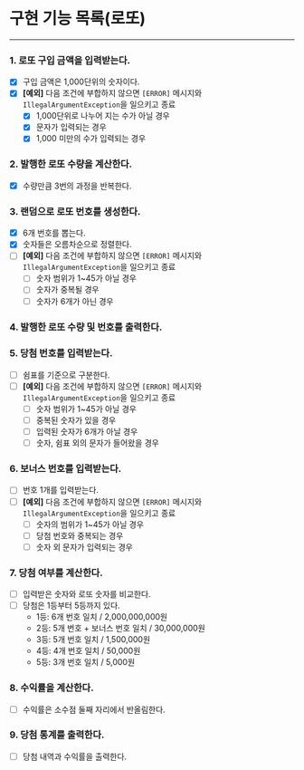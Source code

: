 # 구현 기능 목록(로또)

---

### 1. 로또 구입 금액을 입력받는다.
- [x] 구입 금액은 1,000단위의 숫자이다.
- [x] **[예외]** 다음 조건에 부합하지 않으면 `[ERROR]` 메시지와 `IllegalArgumentException`을 일으키고 종료
  - [x] 1,000단위로 나누어 지는 수가 아닐 경우
  - [x] 문자가 입력되는 경우
  - [x] 1,000 미만의 수가 입력되는 경우

### 2. 발행한 로또 수량을 계산한다.
- [x] 수량만큼 3번의 과정을 반복한다.

### 3. 랜덤으로 로또 번호를 생성한다.
- [x] 6개 번호를 뽑는다.
- [x] 숫자들은 오름차순으로 정렬한다.
- [ ] **[예외]** 다음 조건에 부합하지 않으면 `[ERROR]` 메시지와 `IllegalArgumentException`을 일으키고 종료
  - [ ] 숫자 범위가 1~45가 아닐 경우
  - [ ] 숫자가 중복될 경우
  - [ ] 숫자가 6개가 아닌 경우

### 4. 발행한 로또 수량 및 번호를 출력한다. 

### 5. 당첨 번호를 입력받는다.
- [ ] 쉼표를 기준으로 구분한다.
- [ ] **[예외]** 다음 조건에 부합하지 않으면 `[ERROR]` 메시지와 `IllegalArgumentException`을 일으키고 종료
  - [ ] 숫자 범위가 1~45가 아닐 경우
  - [ ] 중복된 숫자가 있을 경우
  - [ ] 입력된 숫자가 6개가 아닐 경우
  - [ ] 숫자, 쉼표 외의 문자가 들어왔을 경우

### 6. 보너스 번호를 입력받는다.
- [ ] 번호 1개를 입력받는다.
- [ ] **[예외]** 다음 조건에 부합하지 않으면 `[ERROR]` 메시지와 `IllegalArgumentException`을 일으키고 종료
  - [ ] 숫자의 범위가 1~45가 아닐 경우
  - [ ] 당첨 번호와 중복되는 경우
  - [ ] 숫자 외 문자가 입력되는 경우

### 7. 당첨 여부를 계산한다.
- [ ] 입력받은 숫자와 로또 숫자를 비교한다.
- [ ] 당첨은 1등부터 5등까지 있다.
    - 1등: 6개 번호 일치 / 2,000,000,000원
    - 2등: 5개 번호 + 보너스 번호 일치 / 30,000,000원
    - 3등: 5개 번호 일치 / 1,500,000원
    - 4등: 4개 번호 일치 / 50,000원
    - 5등: 3개 번호 일치 / 5,000원

### 8. 수익률을 계산한다.
- [ ] 수익률은 소수점 둘째 자리에서 반올림한다.

### 9. 당첨 통계를 출력한다.
- [ ] 당첨 내역과 수익률을 출력한다.